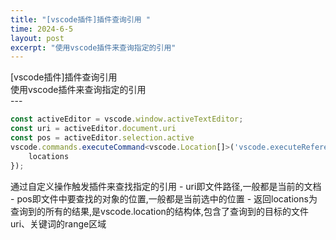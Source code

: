 ```yaml
---
title: "[vscode插件]插件查询引用 "
time: 2024-6-5
layout: post
excerpt: "使用vscode插件来查询指定的引用"
---
```

<div class='blog-title'>[vscode插件]插件查询引用 </div>

<div class='blog-head'>使用vscode插件来查询指定的引用</div>
---


```typescript
const activeEditor = vscode.window.activeTextEditor;
const uri = activeEditor.document.uri
const pos = activeEditor.selection.active
vscode.commands.executeCommand<vscode.Location[]>('vscode.executeReferenceProvider', uri, pos).then(locations => {
    locations
});
```

<div class='info-track white-line'>通过自定义操作触发插件来查找指定的引用
- uri即文件路径,一般都是当前的文档
- pos即文件中要查找的对象的位置,一般都是当前选中的位置
- 返回locations为查询到的所有的结果,是vscode.location的结构体,包含了查询到的目标的文件uri、关键词的range区域
</div>